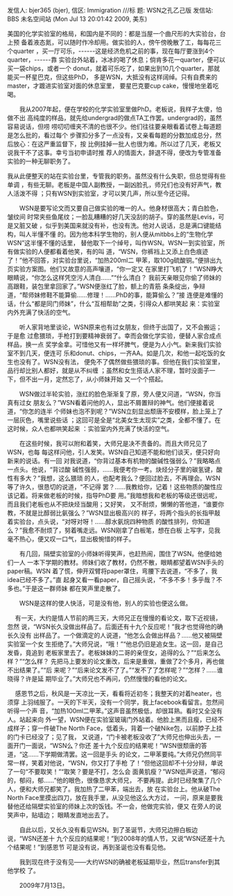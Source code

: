 发信人: bjer365 (bjer), 信区: Immigration
///标 题: WSN之孔乙己版
发信站: BBS 未名空间站 (Mon Jul 13 20:01:42 2009, 美东)

美国的化学实验室的格局，和国内是不同的：都是当屋一个曲尺形的大实验台，台上预
备着液态氮，可以随时作冷却用。做实验的人，傍午傍晚散了工，每每花三个quarter
，买一厅可乐，------这是经济危机之前的事，现在每厅要涨到4个quarter，------靠
实验台外站着，冰冰的喝了休息；倘肯多花一quarter，便可以买一袋chips，或者一个
donut，就着可乐吃了，如果出到10几个quarter，那就能买一杯星巴克，但这些PhD，
多是WSN，大抵没有这样阔绰。只有自费来的master，才踱进实验室对面的休息室里，
要星巴克要cup cake，慢慢地坐着吃喝。

　　我从2007年起，便在学校的化学实验室里做PhD。老板说，我样子太傻，怕做不出
高纯度的样品，就先给undergrad的做点TA工作罢。undergrad的，虽然容易说话，但唠
唠叨叨缠夹不清的也很不少。他们往往要亲眼看着试卷上每道题是怎么批的，看过每个
步骤扣分多了一点没有，又亲看每题的分数加成总分，然后放心：在这严重监督下，按
比例挂掉一批人也很为难。所以过了几天，老板又说我干不了这事。幸亏当初申请时推
荐人的情面大，辞退不得，便改为专管准备实验的一种无聊职务了。

我从此便整天的站在实验台里，专管我的职务。虽然没有什么失职，但总觉得有些单调
，有些无聊。老板是中国人副教授，一副凶脸孔，师兄们也没有好声气，教人活泼不得
；只有WSN到实验室，才可以笑几声，所以至今还记得。

　　WSN是要写论文而又要自己做实验的唯一的人。他身材很高大；青白脸色，皱纹间
时常夹些鱼尾纹；一脸乱糟糟的好几天没刮的胡子。穿的虽然是Levis，可是又脏又破
，似乎到美国来就没有补，也没有洗。他对人说话，总是满口键能结构，叫人半懂不懂
的。因为他本科学生物的，别人便从mitbbs上的“生物化学WSN”这半懂不懂的话里，
替他取下一个绰号，叫作WSN。WSN一到实验室，所有做实验的人便都看着他笑，有的叫
道，“WSN，你裤裆上又添上白色痕迹了！”他不回答，对实验台里说，“加热200ml二
甲苯，取100g硫酸铜。”便排出九页实验方案图。他们又故意的高声嚷道，“你一定又
在家里打飞机了！”WSN睁大眼睛说，“你怎么这样凭空污人清白……”“什么清白？
我前天亲眼见你偷了师妹的高跟鞋，装包里拿回家了。”WSN便涨红了脸，额上的青筋
条条绽出，争辩道，“帮师妹修鞋不能算偷……修理！……PhD的事，能算偷么？”接
连便是难懂的话，什么“都是同门师妹”，什么“互相帮助”之类，引得众人都哄笑起
来：实验室内外充满了快活的空气。

　　听人家背地里谈论，WSN原来也有过女朋友，但终于出国了，又不会搬运；于是愈
过愈猥琐，手枪打到要精神衰弱了。幸而会做化学实验，便替人家合成点样品，换一点
奖学金拿。可惜他又有一样坏脾气，便是为人小气。新来我们实验室不到几天，便连可
乐和donut、chips，一齐AA。如是几次，和他一起吃饭的女生也没有了。WSN没有法，
便免不了偶然做些猥琐的事。但他在我们实验室里，品行却比别人都好，就是从不纠缠
；虽然和女生搭话人家不理，暂时没面子一下，但不出一月，定然忘了，从小师妹开始
又一个个搭起。

　　WSN做过半轮实验，涨红的脸色渐渐复了原，旁人便又问道，“WSN，你当真有过女
朋友么？”WSN看着问他的人，显出不屑置辩的神气。他们便接着说道，“你怎的连半
个师妹也泡不到呢？”WSN立刻显出颓唐不安模样，脸上笼上了一层灰色，嘴里说些话
；这回可是全是“北美女生太现实”之类，全都不懂了。在这时候，众人也都哄笑起来
：实验室内外充满了快活的空气。

　　在这些时候，我可以附和着笑，大师兄是决不责备的。而且大师兄见了WSN，也每
每这样问他，引人发笑。WSN自己知道不能和他们谈天，便只好向新来的说话。有一回
对我说道，“你背过基本有机物的酸碱性强弱么？”我略略点一点头。他说，“背过酸
碱性强弱，……我便考你一考。炔烃分子里的碳氢键，酸性有多大？”我想，这么猥琐
的人，也配考我么？便回过脸去，不再理会。WSN等了许久，很恳切的说道，“不记得
罢？……我教给你，记着！这些物质的酸性应该记着。将来做老板的时候，指导PhD要
用。”我暗想我和老板的等级还很远呢，而且我们老板也从不把炔烃当酸用；又好笑，
又不耐烦，懒懒的答他道，“谁要你教，不就是比醇弱比氨强么？”WSN显出极高兴的
样子，将两个指头的长指甲敲着实验台，点头说，“对呀对呀！……醇水氨烷四种物质
的酸性排列，你知道么？”我愈不耐烦了，努着嘴走远。WSN刚拿了白板笔，想在白板
上写字，见我毫不热心，便又叹一口气，显出极惋惜的样子。

　　有几回，隔壁实验室的小师妹听得笑声，也赶热闹，围住了WSN。他便给她们一人
一本下学期的教材。师妹们收了教材，仍然不散，眼睛都望着WSN手头的paper稿。WSN
着了慌，伸开双臂将paper罩住，弯腰下去说道，“不多了，我idea已经不多了。”直
起身又看一看paper，自己摇头说，“不多不多！多乎哉？不多也。”于是这一群师妹
都在笑声里走散了。

　　WSN是这样的使人快活，可是没有他，别人的实验也便这么做。

　 有一天，大约是情人节前的两三天，大师兄正在慢慢的看论文，取下近视镜，忽然
说，“WSN长久没做出样品了。后面还有十九个反应呢！”我才也觉得他的确长久没有
出样品了。一个做滴定的人说道，“他怎么会做出样品？……他又被隔壁实验室一个女
生拒绝了。”大师兄说，“哦！”“他总仍旧是追女生。这一回，是自己发昏，竟追到
老板家里去了。老板妹妹的二哥的亲侄女，追得的么？”“后来怎么样？”“怎么样？
先把马上要发的论文重改，后来是重做，重做了2个多月，再也做不出结果了。”“后
来呢？”“后来论文发不了了。”“发不了了怎样呢？”“怎样？……谁晓得？许是延
期毕业了。”大师兄也不再问，仍然慢慢的看他的论文。

　 感恩节之后，秋风是一天凉比一天，看看将近初冬；我整天的对着heater，也须穿
上羽绒服了。一天的下半天，没有一个同学，我上facebook看留言。忽然间听得一个声
音，“加热100ml二甲苯。”这声音虽然极低，却很耳熟。看时又全没有人。站起来向
外一望，WSN便在实验室玻璃门外站着。他脸上黑而且瘦，已经不成样子；穿一件破The
North Face，低着头，背着一个破Nike包，以前脖子上挂的门卡已经没了；见了我，
又说道，“门卡被老板没收了”大师兄也伸出头去，一面开门一面说，“WSN么？你还
差十九个反应的结果呢！”WSN很颓唐的答道，“这……下学期做清罢。这一回是手头
的论文，二甲苯要纯。”大师兄仍然同平常一样，笑着对他说，“WSN，你又打了手枪
了！”但他这回却不十分分辩，单说了一句“不要取笑！”“取笑？要是不打，怎么会
面黄肌瘦？”WSN低声说道，“郁闷的，郁闷，郁……”他的眼色，很像恳求大师兄，
不要再提。此时已经聚集了几个人，便和大师兄都笑了。我加热了二甲苯，端出去，放
在实验台上。他从破The North Face里摸出四刀，放在我手里，从没见他这么大方过，
一问，原来是要我替他还给隔壁实验室的师妹上次的饭钱。不一会，他做完实验，便又
在旁人的说笑声中，贴墙边； 眼睛发直地出去了。

　　自此以后，又长久没有看见WSN。到了圣诞节，大师兄边擦白板边说，“WSN还差十
九个反应的结果呢！”到2008年的情人节，又说“WSN还差十九个结果呢！”到感恩节
可是没有说，再到圣诞也没有看见他。

　　我到现在终于没有见——大约WSN的确被老板延期毕业，然后transfer到其他学校
了。

　　2009年7月13日。